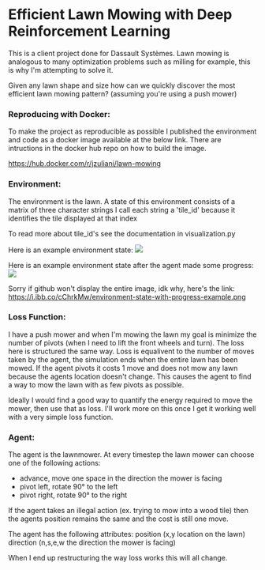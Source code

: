 # Efficient Lawn Mowing with Deep Reinforcement Learning

This is a client project done for Dassault Systèmes. Lawn mowing is analogous to many optimization problems such as milling for example, this is why I'm attempting to solve it.

Given any lawn shape and size how can we quickly discover the most efficient lawn mowing pattern? (assuming you're using a push mower)

### Reproducing with Docker:

To make the project as reproducible as possible I published the environment and code as a docker image available at the below link.
There are intructions in the docker hub repo on how to build the image.

https://hub.docker.com/r/jzuliani/lawn-mowing

### Environment:
The environment is the lawn.
A state of this environment consists of a matrix of three character strings
I call each string a 'tile_id' because it identifies the tile displayed at that index

To read more about tile_id's see the documentation in visualization.py

Here is an example environment state:
![](https://i.ibb.co/vxMc8cN/environment-state-example.png)

Here is an example environment state after the agent made some progress:
![](https://i.ibb.co/cChrkMw/environment-state-with-progress-example.png)

Sorry if github won't display the entire image, idk why, here's the link:
https://i.ibb.co/cChrkMw/environment-state-with-progress-example.png

### Loss Function:
I have a push mower and when I'm mowing the lawn my goal is minimize the number of pivots (when I need to lift the front wheels and turn).
The loss here is structured the same way.
Loss is equalivent to the number of moves taken by the agent, the simulation ends when the entire lawn has been mowed.
If the agent pivots it costs 1 move and does not mow any lawn because the agents location doesn't change.
This causes the agent to find a way to mow the lawn with as few pivots as possible.

Ideally I would find a good way to quantify the energy required to move the mower, then use that as loss. I'll work more on this once I get it working well with a very simple loss function.

### Agent:
The agent is the lawnmower.
At every timestep the lawn mower can choose one of the following actions:
- advance, move one space in the direction the mower is facing
- pivot left, rotate 90° to the left
- pivot right, rotate 90° to the right

If the agent takes an illegal action (ex. trying to mow into a wood tile) then the agents position remains the same and the cost is still one move.

The agent has the following attributes:
    position (x,y location on the lawn)
    direction (n,s,e,w the direction the mower is facing)
    
When I end up restructuring the way loss works this will all change.



